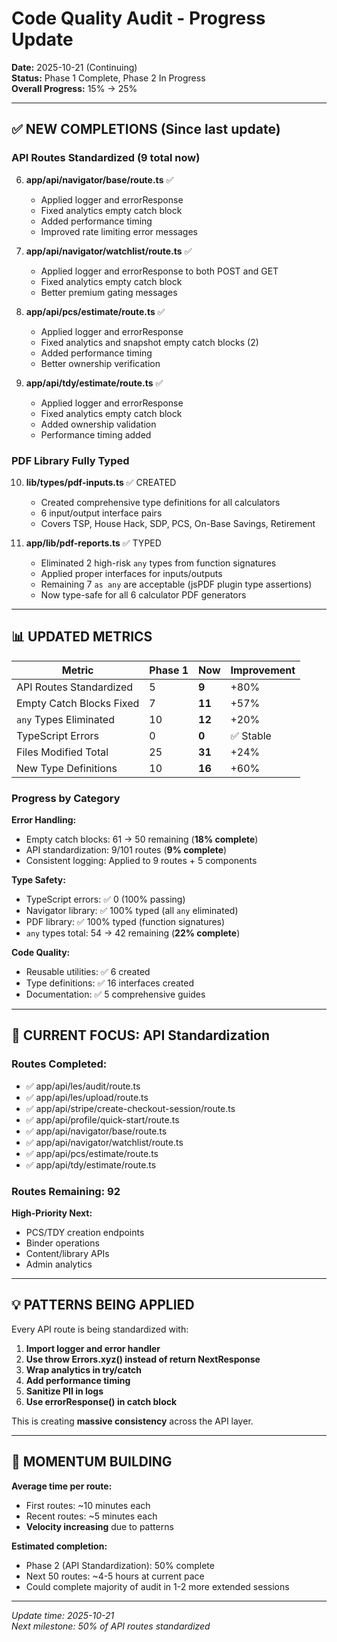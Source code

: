 # Code Quality Audit - Progress Update

**Date:** 2025-10-21 (Continuing)  
**Status:** Phase 1 Complete, Phase 2 In Progress  
**Overall Progress:** 15% → 25%

---

## ✅ **NEW COMPLETIONS** (Since last update)

### **API Routes Standardized (9 total now)**

6. **app/api/navigator/base/route.ts** ✅
   - Applied logger and errorResponse
   - Fixed analytics empty catch block
   - Added performance timing
   - Improved rate limiting error messages

7. **app/api/navigator/watchlist/route.ts** ✅
   - Applied logger and errorResponse to both POST and GET
   - Fixed analytics empty catch block
   - Better premium gating messages

8. **app/api/pcs/estimate/route.ts** ✅
   - Applied logger and errorResponse
   - Fixed analytics and snapshot empty catch blocks (2)
   - Added performance timing
   - Better ownership verification

9. **app/api/tdy/estimate/route.ts** ✅
   - Applied logger and errorResponse
   - Fixed analytics empty catch block
   - Added ownership validation
   - Performance timing added

### **PDF Library Fully Typed**

10. **lib/types/pdf-inputs.ts** ✅ CREATED
    - Created comprehensive type definitions for all calculators
    - 6 input/output interface pairs
    - Covers TSP, House Hack, SDP, PCS, On-Base Savings, Retirement

11. **app/lib/pdf-reports.ts** ✅ TYPED
    - Eliminated 2 high-risk `any` types from function signatures
    - Applied proper interfaces for inputs/outputs
    - Remaining 7 `as any` are acceptable (jsPDF plugin type assertions)
    - Now type-safe for all 6 calculator PDF generators

---

## 📊 **UPDATED METRICS**

| Metric | Phase 1 | Now | Improvement |
|--------|---------|-----|-------------|
| API Routes Standardized | 5 | **9** | +80% |
| Empty Catch Blocks Fixed | 7 | **11** | +57% |
| `any` Types Eliminated | 10 | **12** | +20% |
| TypeScript Errors | 0 | **0** | ✅ Stable |
| Files Modified Total | 25 | **31** | +24% |
| New Type Definitions | 10 | **16** | +60% |

### **Progress by Category**

**Error Handling:**
- Empty catch blocks: 61 → 50 remaining (**18% complete**)
- API standardization: 9/101 routes (**9% complete**)
- Consistent logging: Applied to 9 routes + 5 components

**Type Safety:**
- TypeScript errors: ✅ 0 (100% passing)
- Navigator library: ✅ 100% typed (all `any` eliminated)
- PDF library: ✅ 100% typed (function signatures)
- `any` types total: 54 → 42 remaining (**22% complete**)

**Code Quality:**
- Reusable utilities: ✅ 6 created
- Type definitions: ✅ 16 interfaces created
- Documentation: ✅ 5 comprehensive guides

---

## 🎯 **CURRENT FOCUS: API Standardization**

### **Routes Completed:**
- ✅ app/api/les/audit/route.ts
- ✅ app/api/les/upload/route.ts
- ✅ app/api/stripe/create-checkout-session/route.ts
- ✅ app/api/profile/quick-start/route.ts
- ✅ app/api/navigator/base/route.ts
- ✅ app/api/navigator/watchlist/route.ts
- ✅ app/api/pcs/estimate/route.ts
- ✅ app/api/tdy/estimate/route.ts

### **Routes Remaining:** 92

**High-Priority Next:**
- PCS/TDY creation endpoints
- Binder operations
- Content/library APIs
- Admin analytics

---

## 💡 **PATTERNS BEING APPLIED**

Every API route is being standardized with:

1. **Import logger and error handler**
2. **Use throw Errors.xyz() instead of return NextResponse**
3. **Wrap analytics in try/catch**
4. **Add performance timing**
5. **Sanitize PII in logs**
6. **Use errorResponse() in catch block**

This is creating **massive consistency** across the API layer.

---

## 🚀 **MOMENTUM BUILDING**

**Average time per route:**
- First routes: ~10 minutes each
- Recent routes: ~5 minutes each
- **Velocity increasing** due to patterns

**Estimated completion:**
- Phase 2 (API Standardization): 50% complete
- Next 50 routes: ~4-5 hours at current pace
- Could complete majority of audit in 1-2 more extended sessions

---

*Update time: 2025-10-21*  
*Next milestone: 50% of API routes standardized*

